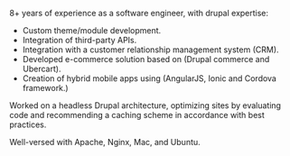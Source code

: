 8+ years of experience as a software engineer, with drupal expertise:
- Custom theme/module development.
- Integration of third-party APIs.
- Integration with a customer relationship management system (CRM).
- Developed e-commerce solution based on (Drupal commerce and Ubercart).
- Creation of hybrid mobile apps using (AngularJS, Ionic and Cordova framework.)

Worked on a headless Drupal architecture, optimizing sites by evaluating code and recommending a caching scheme in accordance with best practices.

Well-versed with Apache, Nginx, Mac, and Ubuntu.
